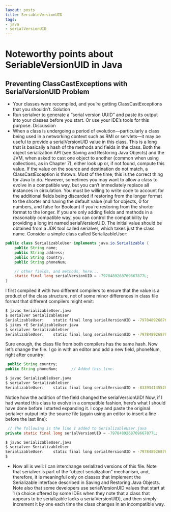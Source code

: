 ```yaml
---
layout: posts
title: SeriableVersionUID
tags:
- java
- serialVersionUID
---
```

# Noteworthy points about SeriableVersionUID in Java

## Preventing ClassCastExceptions with SerialVersionUID Problem
- Your classes were recompiled, and you’re getting ClassCastExceptions that you shouldn’t.
Solution
- Run serialver to generate a “serial version UUID” and paste its output into your classes before you start. Or use your IDE’s tools for this purpose.
Discussion
- When a class is undergoing a period of evolution—particularly a class being used in a networking context such as RMI or servlets—it may be useful to provide a serialVersionUID value in this class. This is a long that is basically a hash of the methods and fields in the class. Both the object serialization API (see Saving and Restoring Java Objects) and the JVM, when asked to cast one object to another (common when using collections, as in Chapter 7), either look up or, if not found, compute this value. If the value on the source and destination do not match, a ClassCastException is thrown. Most of the time, this is the correct thing for Java to do.
However, sometimes you may want to allow a class to evolve in a compatible way, but you can’t immediately replace all instances in circulation. You must be willing to write code to account for the additional fields being discarded if restoring from the longer format to the shorter and having the default value (null for objects, 0 for numbers, and false for Boolean) if you’re restoring from the shorter format to the longer. If you are only adding fields and methods in a reasonably compatible way, you can control the compatibility by providing a long int named serialVersionUID. The initial value should be obtained from a JDK tool called serialver, which takes just the class name. Consider a simple class called SerializableUser:
```java
public class SerializableUser implements java.io.Serializable {
    public String name;
    public String address;
    public String country;
    public String phoneNum;

    // other fields, and methods, here...
    static final long serialVersionUID = -7978489268769667877L;
}
```
I first compiled it with two different compilers to ensure that the value is a product of the class structure, not of some minor differences in class file format that different compilers might emit:
```sh
$ javac SerializableUser.java
$ serialver SerializableUser
SerializableUser:    static final long serialVersionUID = -7978489268769667877L;
$ jikes +E SerializableUser.java
$ serialver SerializableUser
SerializableUser:    static final long serialVersionUID = -7978489268769667877L;
```
Sure enough, the class file from both compilers has the same hash. Now let’s change the file. I go in with an editor and add a new field, phoneNum, right after country:
```java
 public String country;
public String phoneNum;      // Added this line.
```

```sh
$ javac SerializableUser.java
$ serialver SerializableUser
SerializableUser:    static final long serialVersionUID = -8339341455288589756L;
```
Notice how the addition of the field changed the serialVersionUID! Now, if I had wanted this class to evolve in a compatible fashion, here’s what I should have done before I started expanding it. I copy and paste the original serialver output into the source file (again using an editor to insert a line before the last line):
```java
 // The following is the line I added to SerializableUser.java
private static final long serialVersionUID = -7978489268769667877L;  
```

```sh
$ javac SerializableUser.java
$ serialver SerializableUser
SerializableUser:    static final long serialVersionUID = -7978489268769667877L;
$
```
- Now all is well: I can interchange serialized versions of this file.
Note that serialver is part of the “object serialization” mechanism, and, therefore, it is meaningful only on classes that implement the Serializable interface described in Saving and Restoring Java Objects.
Note also that some developers use serialVersionUID values that start at 1 (a choice offered by some IDEs when they note that a class that appears to be serializable lacks a serialVersionUID), and then simply increment it by one each time the class changes in an incompatible way.
